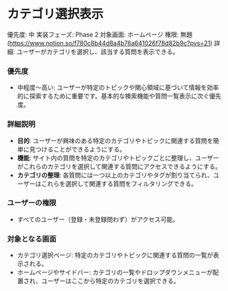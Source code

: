 # カテゴリ選択表示

優先度: 中
実装フェーズ: Phase 2
対象画面: ホームページ
権限: 無題 (https://www.notion.so/f780c8b44d8a4b76a641026f78d82b9c?pvs=21)
詳細: ユーザーがカテゴリを選択し、該当する質問を表示できる。

### 優先度

- 中程度〜高い: ユーザーが特定のトピックや関心領域に基づいて情報を効率的に探索するために重要です。基本的な検索機能や質問一覧表示に次ぐ優先度。

### 詳細説明

- **目的**: ユーザーが興味のある特定のカテゴリやトピックに関連する質問を簡単に見つけることができるようにする。
- **機能**: サイト内の質問を特定のカテゴリやトピックごとに整理し、ユーザーがこれらのカテゴリを選択して関連する質問にアクセスできるようにする。
- **カテゴリの整理**: 各質問には一つ以上のカテゴリやタグが割り当てられ、ユーザーはこれらを選択して関連する質問をフィルタリングできる。

### ユーザーの権限

- すべてのユーザー（登録・未登録問わず）がアクセス可能。

### 対象となる画面

- カテゴリ選択ページ: 特定のカテゴリやトピックに関連する質問の一覧が表示される。
- ホームページやサイドバー: カテゴリの一覧やドロップダウンメニューが配置され、ユーザーはここから特定のカテゴリを選択できる。